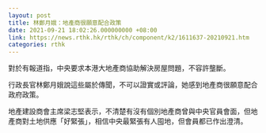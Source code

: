 ```yaml
---
layout: post
title: 林鄭月娥：地產商很願意配合政策
date: 2021-09-21 18:02:26.000000000 +08:00
link: https://news.rthk.hk/rthk/ch/component/k2/1611637-20210921.htm
categories: rthk
---
```


對於有報道指，中央要求本港大地產商協助解決房屋問題，不容許壟斷。

行政長官林鄭月娥說這些屬於傳聞，不可以證實或評論，她感到地產商很願意配合政府政策。

地產建設商會主席梁志堅表示，不清楚有沒有個別地產商曾與中央官員會面，但地產商對土地供應「好緊張」，相信中央最緊張有人囤地，但會員都已作出澄清。
